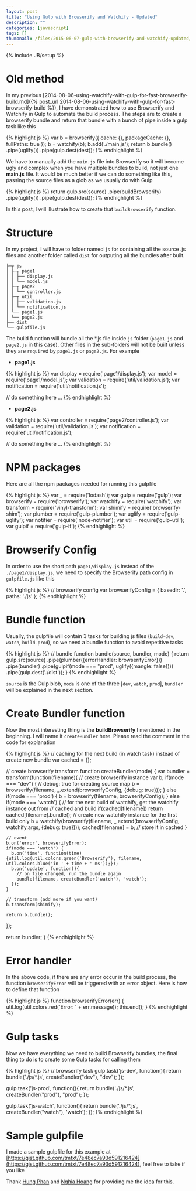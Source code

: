 ```yaml
---
layout: post
title: "Using Gulp with Browserify and Watchify - Updated"
description: ""
categories: [javascript]
tags: []
thumbnail: /files/2015-06-07-gulp-with-browserify-and-watchify-updated/thumb.png
---
```

{% include JB/setup %}

# Old method

In my previous
[2014-08-06-using-watchify-with-gulp-for-fast-browserify-build.md]({% post_url 2014-08-06-using-watchify-with-gulp-for-fast-browserify-build %}),
I have demonstrated how to use Browserify and Watchify in
Gulp to automate the build process. The steps are to
create a browserify bundle and return that bundle with a bunch of pipe inside a
gulp task like this

{% highlight js %}
var b = browserify({
  cache: {},
  packageCache: {},
  fullPaths: true
});
b = watchify(b);
b.add('./main.js');
return b.bundle()
    .pipe(uglify())
    .pipe(gulp.dest(dest));
{% endhighlight %}

We have to manually add the `main.js` file into Browserify so it will become
ugly and complex when you have multiple bundles to build, not just one
**main.js** file. It would be much better if we can do something like this,
passing the source files as a glob as we usually do with Gulp

{% highlight js %}
return gulp.src(source)
    .pipe(buildBrowserify)
    .pipe(uglify())
    .pipe(gulp.dest(dest));
{% endhighlight %}

In this post, I will illustrate how to create that `buildBrowserify` function.

<!-- more -->

# Structure

In my project, I will have to folder named `js` for containing all the source
.js files and another folder called `dist` for outputing all the bundles after
built.

    ├─┬ js
    │ ├─┬ page1
    │ │ ├── display.js
    │ │ └── model.js
    │ ├─┬ page2
    │ │ └── controller.js
    │ ├─┬ util
    │ │ ├── validation.js
    │ │ └── notification.js
    │ └── page1.js
    │ └── page2.js
    ├── dist
    └── gulpfile.js

The build function will bundle all the \*.js file inside `js` folder (`page1.js`
and `page2.js` in this case). Other files in the sub-folders will not be built
unless they are `require`d by `page1.js` or `page2.js`. For example

- **page1.js**

{% highlight js %}
var display = require('page1/display.js');
var model = require('page1/model.js');
var validation = require('util/validation.js');
var notification = require('util/notification.js');

// do something here
...
{% endhighlight %}

- **page2.js**

{% highlight js %}
var controller = require('page2/controller.js');
var validation = require('util/validation.js');
var notification = require('util/notification.js');

// do something here
...
{% endhighlight %}

# NPM packages

Here are all the npm packages needed for running this gulpfile

{% highlight js %}
var _ = require('lodash');
var gulp = require('gulp');
var browserify = require('browserify');
var watchify = require('watchify');
var transform = require('vinyl-transform');
var shimify = require('browserify-shim');
var plumber = require('gulp-plumber');
var uglify = require('gulp-uglify');
var notifier = require('node-notifier');
var util = require('gulp-util');
var gulpif = require('gulp-if');
{% endhighlight %}

# Browserify Config

In order to use the short path `page1/display.js` instead of the
`./page1/display.js`, we need to specify the Browserify path config in
`gulpfile.js` like this

{% highlight js %}
// browserify config
var browserifyConfig = {
  basedir: '.',
  paths: './js'
};
{% endhighlight %}

# Bundle function

Usually, the gulpfile will contain 3 tasks for building js files (`build-dev`,
`watch`, `build-prod`), so we need a bundle function to avoid repetitive tasks

{% highlight js %}
// bundle
function bundle(source, bundler, mode) {
  return gulp.src(source)
    .pipe(plumber({errorHandler: browserifyError}))
    .pipe(bundler)
    .pipe(gulpif(mode === "prod", uglify({mangle: false})))
    .pipe(gulp.dest('./dist'));
}
{% endhighlight %}

`source` is the Gulp blob, `mode` is one of the three [`dev`, `watch`, `prod`],
`bundler` will be explained in the next section.

# Create Bundler function

Now the most interesting thing is the **buildBrowserify** I mentioned in the
beginning. I will name it `createBundler` here. Please read the comment in the
code for explanation

{% highlight js %}
// caching for the next build (in watch task) instead of create new bundle
var cached = {};

// create browserify transform
function createBundler(mode) {
  var bundler = transform(function(filename){
    // create browserify instance
    var b;
    if(mode === "dev") {
      // debug: true for creating source map
      b = browserify(filename, _.extend(browserifyConfig, {debug: true}));
    } else if(mode === 'prod') {
      b = browserify(filename, browserifyConfig);
    } else if(mode === 'watch') {
      // for the next build of watchify, get the watchify instance out from
      // cached and build
      if(cached[filename]) return cached[filename].bundle();
      // create new watchify instance for the first build only
      b = watchify(browserify(filename, _.extend(browserifyConfig, watchify.args, {debug: true})));
      cached[filename] = b; // store it in cached
    }

    // event
    b.on('error', browserifyError);
    if(mode === 'watch') {
      b.on('time', function(time){util.log(util.colors.green('Browserify'), filename, util.colors.blue('in ' + time + ' ms'));});
      b.on('update', function(){
        // on file changed, run the bundle again
        bundle(filename, createBundler('watch'), 'watch');
      });
    }

    // transform (add more if you want)
    b.transform(shimify);

    return b.bundle();
  });

  return bundler;
}
{% endhighlight %}

# Error handler

In the above code, if there are any error occur in the build process, the
function `browserifyError` will be triggered with an error object. Here is how
to define that function

{% highlight js %}
function browserifyError(err) {
  util.log(util.colors.red('Error: ' + err.message));
  this.end();
}
{% endhighlight %}

# Gulp tasks

Now we have everything we need to build Browserify bundles, the final thing to
do is to create some Gulp tasks for calling them

{% highlight js %}
// browserify task
gulp.task('js-dev', function(){
  return bundle('./js/*.js', createBundler("dev"), "dev");
});

gulp.task('js-prod', function(){
  return bundle('./js/*.js', createBundler("prod"), "prod");
});

gulp.task('js-watch', function(){
  return bundle('./js/*.js', createBundler("watch"), 'watch');
});
{% endhighlight %}

# Sample gulpfile

I made a sample gulpfile for this example at
[https://gist.github.com/tmtxt/7e48ec7a93d591216424](https://gist.github.com/tmtxt/7e48ec7a93d591216424),
feel free to take if you like

Thank [Hung Phan](https://github.com/hung-phan) and
[Nghia Hoang](https://github.com/limdauto) for providing me the idea for this.
